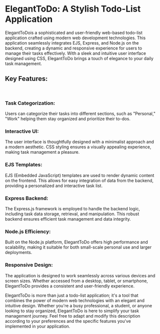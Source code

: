 <h1>ElegantToDo: A Stylish Todo-List Application</h1>
<p>ElegantToDois a sophisticated and user-friendly web-based todo-list application crafted using modern web development technologies. This application seamlessly integrates EJS, Express, and Node.js on the backend, creating a dynamic and responsive experience for users to manage their tasks effectively. With a sleek and intuitive user interface designed using CSS, ElegantToDo brings a touch of elegance to your daily task management.</p>
<h2>Key Features:</h3>
<br>
<h3>Task Categorization: </h3>
<p>Users can categorize their tasks into different sections, such as "Personal," "Work" helping them stay organized and prioritize their to-dos.</p>
<h3>Interactive UI:</h3>
<p>The user interface is thoughtfully designed with a minimalist approach and a modern aesthetic. CSS styling ensures a visually appealing experience, making task management a pleasure.</p>
<h3>EJS Templates:</h3>
<p> EJS (Embedded JavaScript) templates are used to render dynamic content on the frontend. This allows for easy integration of data from the backend, providing a personalized and interactive task list.</p>
<h3>Express Backend: </h3>
<p>The Express.js framework is employed to handle the backend logic, including task data storage, retrieval, and manipulation. This robust backend ensures efficient task management and data integrity.</p>
<h3>Node.js Efficiency: </h3>
<p>Built on the Node.js platform, ElegantToDo offers high performance and scalability, making it suitable for both small-scale personal use and larger deployments.</p>
<h3>Responsive Design:</h3>
<p>The application is designed to work seamlessly across various devices and screen sizes. Whether accessed from a desktop, tablet, or smartphone, ElegantToDo provides a consistent and user-friendly experience.</p>

<p>ElegantToDo  is more than just a todo-list application; it's a tool that combines the power of modern web technologies with an elegant and intuitive design. Whether you're a busy professional, a student, or anyone looking to stay organized, ElegantToDo is here to simplify your task management journey.
Feel free to adapt and modify this description according to your preferences and the specific features you've implemented in your application.
</p>



